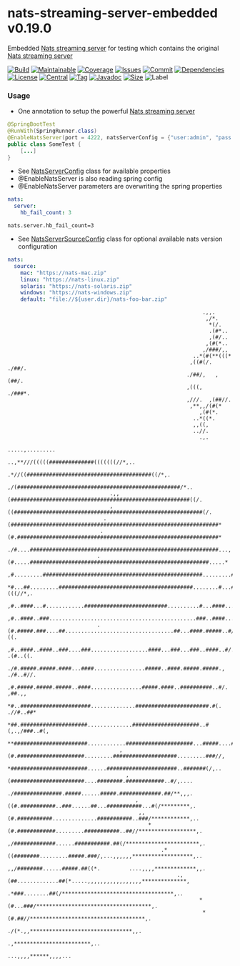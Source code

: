 # nats-streaming-server-embedded v0.19.0
Embedded [Nats streaming server](https://github.com/nats-io/nats-streaming-server) for testing which contains the original [Nats streaming server](https://github.com/nats-io/nats-streaming-server) 

[![Build][build_shield]][build_link]
[![Maintainable][maintainable_shield]][maintainable_link]
[![Coverage][coverage_shield]][coverage_link]
[![Issues][issues_shield]][issues_link]
[![Commit][commit_shield]][commit_link]
[![Dependencies][dependency_shield]][dependency_link]
[![License][license_shield]][license_link]
[![Central][central_shield]][central_link]
[![Tag][tag_shield]][tag_link]
[![Javadoc][javadoc_shield]][javadoc_link]
[![Size][size_shield]][size_shield]
![Label][label_shield]

[build_shield]: https://github.com/YunaBraska/nats-streaming-server-embedded/workflows/JAVA_CI/badge.svg
[build_link]: https://github.com/YunaBraska/nats-streaming-server-embedded/actions?query=workflow%3AJAVA_CI
[maintainable_shield]: https://img.shields.io/codeclimate/maintainability/YunaBraska/nats-streaming-server-embedded?style=flat-square
[maintainable_link]: https://codeclimate.com/github/YunaBraska/nats-streaming-server-embedded/maintainability
[coverage_shield]: https://img.shields.io/codeclimate/coverage/YunaBraska/nats-streaming-server-embedded?style=flat-square
[coverage_link]: https://codeclimate.com/github/YunaBraska/nats-streaming-server-embedded/test_coverage
[issues_shield]: https://img.shields.io/github/issues/YunaBraska/nats-streaming-server-embedded?style=flat-square
[issues_link]: https://github.com/YunaBraska/nats-streaming-server-embedded/commits/master
[commit_shield]: https://img.shields.io/github/last-commit/YunaBraska/nats-streaming-server-embedded?style=flat-square
[commit_link]: https://github.com/YunaBraska/nats-streaming-server-embedded/issues
[license_shield]: https://img.shields.io/github/license/YunaBraska/nats-streaming-server-embedded?style=flat-square
[license_link]: https://github.com/YunaBraska/nats-streaming-server-embedded/blob/master/LICENSE
[dependency_shield]: https://img.shields.io/librariesio/github/YunaBraska/nats-streaming-server-embedded?style=flat-square
[dependency_link]: https://libraries.io/github/YunaBraska/nats-streaming-server-embedded
[central_shield]: https://img.shields.io/maven-central/v/berlin.yuna/nats-streaming-server-embedded?style=flat-square
[central_link]:https://search.maven.org/artifact/berlin.yuna/nats-streaming-server-embedded
[tag_shield]: https://img.shields.io/github/v/tag/YunaBraska/nats-streaming-server-embedded?style=flat-square
[tag_link]: https://github.com/YunaBraska/nats-streaming-server-embedded/releases
[javadoc_shield]: https://javadoc.io/badge2/berlin.yuna/nats-streaming-server-embedded/javadoc.svg?style=flat-square
[javadoc_link]: https://javadoc.io/doc/berlin.yuna/nats-streaming-server-embedded
[size_shield]: https://img.shields.io/github/repo-size/YunaBraska/nats-streaming-server-embedded?style=flat-square
[label_shield]: https://img.shields.io/badge/Yuna-QueenInside-blueviolet?style=flat-square
[gitter_shield]: https://img.shields.io/gitter/room/YunaBraska/nats-streaming-server-embedded?style=flat-square
[gitter_link]: https://gitter.im/nats-streaming-server-embedded/Lobby

### Usage
* One annotation to setup the powerful [Nats streaming server](https://github.com/nats-io/nats-streaming-server)
```java
@SpringBootTest
@RunWith(SpringRunner.class)
@EnableNatsServer(port = 4222, natsServerConfig = {"user:admin", "pass:admin"})
public class SomeTest {
    [...]
}
```
* See [NatsServerConfig](https://github.com/YunaBraska/nats-streaming-server-embedded/blob/master/src/main/java/berlin/yuna/natsserver/config/NatsServerConfig.java) class for available properties
* @EnableNatsServer is also reading spring config
* @EnableNatsServer parameters are overwriting the spring properties
```yaml
nats:
  server:
    hb_fail_count: 3
```

```properties
nats.server.hb_fail_count=3
```

* See [NatsServerSourceConfig](https://github.com/YunaBraska/nats-streaming-server-embedded/blob/master/src/main/java/berlin/yuna/natsserver/config/NatsServerSourceConfig.java) class for optional available nats version configuration
```yaml
nats:
  source:
    mac: "https://nats-mac.zip"
    linux: "https://nats-linux.zip"
    solaris: "https://nats-solaris.zip"
    windows: "https://nats-windows.zip"
    default: "file://${user.dir}/nats-foo-bar.zip"
```

```
                                                             .,,.                                                             
                                                              ,/*.                                                            
                                                               *(/.                                                           
                                                               .(#*..                                                         
                                                               ,(#/..                                                         
                                                              ,(#(*..                                                         
                                                             ,/###/,,                                                         
                                                          ..*(#(**(((*                                                        
                                                         ,((#(/. ./##/.                                                       
                                                        ./##/,   ,(##/.                                                       
                                                        ,(((,   ./###*.                                                       
                                                        ,///.  ,(##//.                                                        
                                                         ,**,,/(#(*                                                           
                                                            ,(#(*.                                                            
                                                          ..*((*.                                                             
                                                          ,,((,                                                               
                                                          ..//.                                                               
                                                            .,.                                                               
                                                         .....,.........                                                      
                                            ..,**///(((((##############(((((((//*,..                                          
                                       .*//((#######################################((/*,.                                    
                                    ,/(###################################################/*..                                
                                .,,(########################################################((/.                              
                                ,((###########################################################(/.                             
                              .(#################################################################*                            
                             .(#.###############################################################*                           
                            ./#....###########################################################...,                          
                            .(#.....########################################################.....*                          
                            ,#.........##################################################.........#/.                         
                            *#...##.........##########################################........#...##(((//*,.                  
                            ,#..####...#............##########################..........#...####..........##/..               
                            ,#..####..###..............................................###..####...........##**               
                            .(#.#####.###....##..................................##...####.#####..#/,,,,/##..((.              
                             ,#..####..####..###....###..................####...###...###..####..#/.    .(#..((.              
                             ./#.#####.#####.####...####................#####..####.#####.#####.,    ./#..#//.              
                              ,#.#####.#####.#####..####................#####.####..##########..#/.    ,##.,,               
                               *#..######################..............#######################.#(.  .//#..##*                 
                                *##.#####################..............#####################..#(,.,/###..#(,                  
                                 **#######################............#####################...#####....##*.                   
                                   ,(#.#####################.........####################.........###//,                      
                                    *########################......######################..#######(/,..                       
                                     ,(#######################....########.############..#/,....                              
                                      ./###############.#####......#####.#############.##/**,,,.                              
                                        ,((#.###########..###......##...###########...#(/*********,.                          
                                         ,,(#.###########..............###########..###/************,..                       
                                            *(#.############.........###########..##//******************,.                    
                                              ,/#############......###########.##(/***********************,.                  
                                                .*((########.........#####.###/,...,,,,,,*******************,..               
                                                  ,,/########......#####.##((*.         ....,,,,*************,,.              
                                                     .,(##.............##(*.....,,,,,,,,,,,,,,,,,**************,              
                                                        .*###........##(/***********************************,..               
                                                            *(#...###/************************************,.                  
                                                             *(#.##//************************************,.                   
                                                              ./(*.,,********************************,,.                      
                                                                       .,************************,..                          
                                                                           ...,,,,******,,,,...                           
```